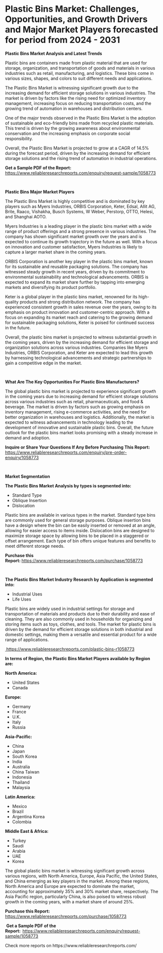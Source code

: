 <p><h1>Plastic Bins Market: Challenges, Opportunities, and Growth Drivers and Major Market Players forecasted for period from 2024 - 2031</h1></p><p><strong>Plastic Bins Market Analysis and Latest Trends</strong></p>
<p><p>Plastic bins are containers made from plastic material that are used for storage, organization, and transportation of goods and materials in various industries such as retail, manufacturing, and logistics. These bins come in various sizes, shapes, and colors to suit different needs and applications.</p><p>The Plastic Bins Market is witnessing significant growth due to the increasing demand for efficient storage solutions in various industries. The market is driven by factors like the rising need for optimized inventory management, increasing focus on reducing transportation costs, and the growing trend of automation in warehouses and distribution centers.</p><p>One of the major trends observed in the Plastic Bins Market is the adoption of sustainable and eco-friendly bins made from recycled plastic materials. This trend is driven by the growing awareness about environmental conservation and the increasing emphasis on corporate social responsibility.</p><p>Overall, the Plastic Bins Market is projected to grow at a CAGR of 14.5% during the forecast period, driven by the increasing demand for efficient storage solutions and the rising trend of automation in industrial operations.</p></p>
<p><strong>Get a Sample PDF of the Report:&nbsp;</strong> <a href="https://www.reliableresearchreports.com/enquiry/request-sample/1058773">https://www.reliableresearchreports.com/enquiry/request-sample/1058773</a></p>
<p>&nbsp;</p>
<p><strong>Plastic Bins Major Market Players</strong></p>
<p><p>The Plastic Bins Market is highly competitive and is dominated by key players such as Myers Industries, ORBIS Corporation, Keter, Edsal, Allit AG, Brite, Raaco, Vishakha, Busch Systems, W Weber, Perstorp, OTTO, Helesi, and Shanghai AOTO. </p><p>Myers Industries is a leading player in the plastic bins market with a wide range of product offerings and a strong presence in various industries. The company has shown significant market growth over the years and is expected to continue its growth trajectory in the future as well. With a focus on innovation and customer satisfaction, Myers Industries is likely to capture a larger market share in the coming years.</p><p>ORBIS Corporation is another key player in the plastic bins market, known for its sustainable and reusable packaging solutions. The company has witnessed steady growth in recent years, driven by its commitment to environmental sustainability and technological advancements. ORBIS is expected to expand its market share further by tapping into emerging markets and diversifying its product portfolio.</p><p>Keter is a global player in the plastic bins market, renowned for its high-quality products and strong distribution network. The company has experienced consistent growth in sales revenue over the years, owing to its emphasis on product innovation and customer-centric approach. With a focus on expanding its market reach and catering to the growing demand for sustainable packaging solutions, Keter is poised for continued success in the future.</p><p>Overall, the plastic bins market is projected to witness substantial growth in the coming years, driven by the increasing demand for efficient storage and organization solutions across various industries. Companies like Myers Industries, ORBIS Corporation, and Keter are expected to lead this growth by harnessing technological advancements and strategic partnerships to gain a competitive edge in the market.</p></p>
<p>&nbsp;</p>
<p><strong>What Are The Key Opportunities For Plastic Bins Manufacturers?</strong></p>
<p><p>The global plastic bins market is projected to experience significant growth in the coming years due to increasing demand for efficient storage solutions across various industries such as retail, pharmaceuticals, and food & beverage. The market is driven by factors such as growing emphasis on inventory management, rising e-commerce activities, and the need for better organization in warehouses and logistics. Additionally, the market is expected to witness advancements in technology leading to the development of innovative and sustainable plastic bins. Overall, the future outlook for the plastic bins market looks promising with a steady increase in demand and adoption.</p></p>
<p><strong>Inquire or Share Your Questions If Any Before Purchasing This Report:</strong> <a href="https://www.reliableresearchreports.com/enquiry/pre-order-enquiry/1058773">https://www.reliableresearchreports.com/enquiry/pre-order-enquiry/1058773</a></p>
<p>&nbsp;</p>
<p><strong>Market Segmentation</strong></p>
<p><strong>The Plastic Bins Market Analysis by types is segmented into:</strong></p>
<p><ul><li>Standard Type</li><li>Oblique Insertion</li><li>Dislocation</li></ul></p>
<p><p>Plastic bins are available in various types in the market. Standard type bins are commonly used for general storage purposes. Oblique insertion bins have a design where the bin can be easily inserted or removed at an angle, allowing for easier access to items inside. Dislocation bins are designed to maximize storage space by allowing bins to be placed in a staggered or offset arrangement. Each type of bin offers unique features and benefits to meet different storage needs.</p></p>
<p><strong>Purchase this Report:&nbsp;</strong><a href="https://www.reliableresearchreports.com/purchase/1058773">https://www.reliableresearchreports.com/purchase/1058773</a></p>
<p>&nbsp;</p>
<p><strong>The Plastic Bins Market Industry Research by Application is segmented into:</strong></p>
<p><ul><li>Industrial Uses</li><li>Life Uses</li></ul></p>
<p><p>Plastic bins are widely used in industrial settings for storage and transportation of materials and products due to their durability and ease of cleaning. They are also commonly used in households for organizing and storing items such as toys, clothes, and tools. The market for plastic bins is driven by the demand for efficient storage solutions in both industrial and domestic settings, making them a versatile and essential product for a wide range of applications.</p></p>
<p><a href="https://www.reliableresearchreports.com/plastic-bins-r1058773">&nbsp;https://www.reliableresearchreports.com/plastic-bins-r1058773</a></p>
<p><strong>In terms of Region, the Plastic Bins Market Players available by Region are:</strong></p>
<p>
    <p> <strong> North America: </strong>
        <ul>
            <li>United States</li>
            <li>Canada</li>
        </ul>
        </p> 
    <p> <strong> Europe: </strong>
        <ul>
            <li>Germany</li>
            <li>France</li>
            <li>U.K.</li>
            <li>Italy</li>
            <li>Russia</li>
        </ul>
        </p> 
    <p> <strong> Asia-Pacific: </strong>
        <ul>
            <li>China</li>
            <li>Japan</li>
            <li>South Korea</li>
            <li>India</li>
            <li>Australia</li>
            <li>China Taiwan</li>
            <li>Indonesia</li>
            <li>Thailand</li>
            <li>Malaysia</li>
        </ul>
        </p> 
    <p> <strong> Latin America: </strong>
        <ul>
            <li>Mexico</li>
            <li>Brazil</li>
            <li>Argentina Korea</li>
            <li>Colombia</li>
        </ul>
        </p> 
    <p> <strong> Middle East & Africa: </strong>
        <ul>
            <li>Turkey</li>
            <li>Saudi</li>
            <li>Arabia</li>
            <li>UAE</li>
            <li>Korea</li>
        </ul>
    </p>
    </p>
<p><p>The global plastic bins market is witnessing significant growth across various regions, with North America, Europe, Asia Pacific, the United States, and China emerging as key players in the market. Among these regions, North America and Europe are expected to dominate the market, accounting for approximately 35% and 30% market share, respectively. The Asia Pacific region, particularly China, is also poised to witness robust growth in the coming years, with a market share of around 25%.</p></p>
<p><strong>Purchase this Report: </strong><a href="https://www.reliableresearchreports.com/purchase/1058773">https://www.reliableresearchreports.com/purchase/1058773</a></p>
<p>&nbsp;<strong>Get a Sample PDF of the Report:&nbsp;&nbsp;</strong><a href="https://www.reliableresearchreports.com/enquiry/request-sample/1058773">https://www.reliableresearchreports.com/enquiry/request-sample/1058773</a></p>
<p><strong></strong></p>
<p>Check more reports on https://www.reliableresearchreports.com/</p>